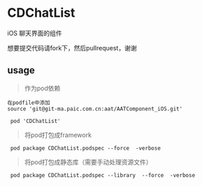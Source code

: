 # CDChatList
iOS 聊天界面的组件


想要提交代码请fork下，然后pullrequest，谢谢


## usage

>  作为pod依赖

    在podfile中添加
    source 'git@git-ma.paic.com.cn:aat/AATComponent_iOS.git'

```
 pod 'CDChatList'
```

>  将pod打包成framework

```
 pod package CDChatList.podspec --force  -verbose
```

>  将pod打包成静态库（需要手动处理资源文件）

```
 pod package CDChatList.podspec --library  --force  -verbose
```
